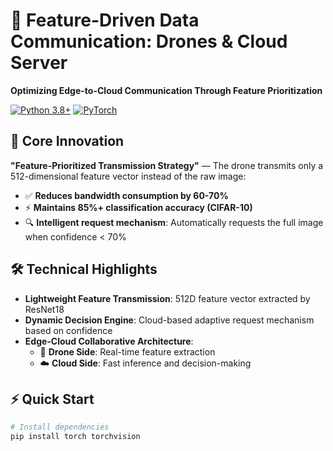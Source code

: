 # 🚀 Feature-Driven Data Communication: Drones & Cloud Server

**Optimizing Edge-to-Cloud Communication Through Feature Prioritization**

[![Python 3.8+](https://img.shields.io/badge/Python-3.8%2B-blue)](https://www.python.org/)
[![PyTorch](https://img.shields.io/badge/PyTorch-2.0+-red)](https://pytorch.org/)


## 🌟 Core Innovation
**"Feature-Prioritized Transmission Strategy"** — The drone transmits only a 512-dimensional feature vector instead of the raw image:
- ✅ **Reduces bandwidth consumption by 60-70%**
- ⚡ **Maintains 85%+ classification accuracy (CIFAR-10)**
- 🔍 **Intelligent request mechanism**: Automatically requests the full image when confidence < 70%

## 🛠 Technical Highlights
- **Lightweight Feature Transmission**: 512D feature vector extracted by ResNet18
- **Dynamic Decision Engine**: Cloud-based adaptive request mechanism based on confidence
- **Edge-Cloud Collaborative Architecture**:
  - 🚁 **Drone Side**: Real-time feature extraction
  - ☁️ **Cloud Side**: Fast inference and decision-making

## ⚡ Quick Start
```bash
# Install dependencies
pip install torch torchvision
